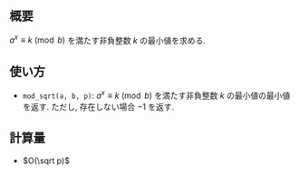## 概要
$a^x \equiv k \pmod b$ を満たす非負整数 $k$ の最小値を求める.

## 使い方

* `mod_sqrt(a, b, p)`: $a^x \equiv k \pmod b$ を満たす非負整数 $k$ の最小値の最小値を返す. ただし, 存在しない場合 $-1$ を返す.

## 計算量

* $O(\sqrt p)$
